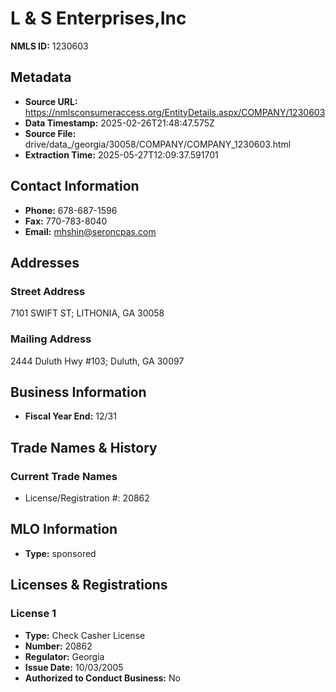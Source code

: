 # L & S Enterprises,Inc

**NMLS ID:** 1230603

## Metadata
- **Source URL:** https://nmlsconsumeraccess.org/EntityDetails.aspx/COMPANY/1230603
- **Data Timestamp:** 2025-02-26T21:48:47.575Z
- **Source File:** drive/data_/georgia/30058/COMPANY/COMPANY_1230603.html
- **Extraction Time:** 2025-05-27T12:09:37.591701

## Contact Information
- **Phone:** 678-687-1596
- **Fax:** 770-783-8040
- **Email:** mhshin@seroncpas.com

## Addresses
### Street Address
7101 SWIFT ST; LITHONIA, GA 30058

### Mailing Address
2444 Duluth Hwy #103; Duluth, GA 30097

## Business Information
- **Fiscal Year End:** 12/31

## Trade Names & History
### Current Trade Names
- License/Registration #: 20862

## MLO Information
- **Type:** sponsored

## Licenses & Registrations

### License 1
- **Type:** Check Casher License
- **Number:** 20862
- **Regulator:** Georgia
- **Issue Date:** 10/03/2005
- **Authorized to Conduct Business:** No
